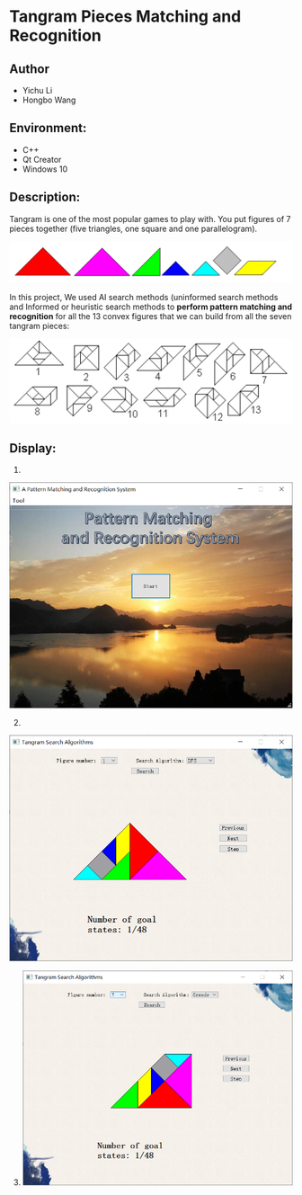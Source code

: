 # **Tangram Pieces Matching and Recognition**



## Author

* Yichu Li
* Hongbo Wang

## **Environment:**

* C++
* Qt Creator
* Windows 10



## Description:

 Tangram is one of the most popular games to play with. You put figures of 7 pieces together (five triangles, one square and one parallelogram).

![Tangram](./picture/Tangrams.png)

In this project, We used AI search methods (uninformed search methods and Informed or heuristic search methods to **perform pattern matching and recognition** for all the 13 convex figures that we can build from all the seven tangram pieces:

![Convex Figures](./picture/convex_figures.png)



## **Display:**

1. 
![picture1](./picture/1.PNG)

   

2. 
![picture1](./picture/2.PNG)

   

3. 
   ![picture1](./picture/3.PNG)

   

